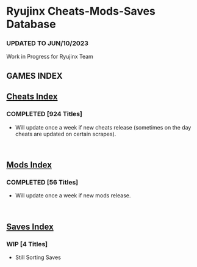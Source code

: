 # Ryujinx Cheats-Mods-Saves Database

### UPDATED TO JUN/10/2023

Work in Progress for Ryujinx Team


## GAMES INDEX

## [Cheats Index](Cheats.md)
### COMPLETED [924 Titles]
- Will update once a week if new cheats release (sometimes on the day cheats are updated on certain scrapes).
</br>

## [Mods Index](Mods.md)
### COMPLETED [56 Titles]
- Will update once a week if new mods release.
</br>

## [Saves Index](Saves.md)
### WIP [4 Titles] 
- Still Sorting Saves
